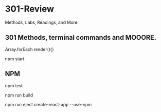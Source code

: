 # 301-Review
Methods, Labs, Readings, and More.

## 301 Methods, terminal commands and MOOORE.


Array.forEach
render(){}
















npm start

## NPM 

npm test

npm run build

npm run eject
create-react-app --use-npm
